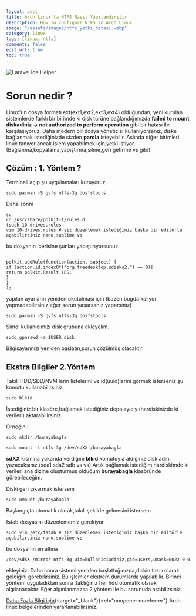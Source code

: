 ```yaml
---
layout: post
title: Arch Linux'ta NTFS Nasıl Yapılandırılır
description: How To configure NTFS in Arch Linux
image: "/assets/images/ntfs_yetki_hatasi.webp"
category: linux
tags: [linux, ntfs]
comments: false
edit_url: true
toc: true
---
```


![Laravel İde Helper](/assets/images/ntfs_yetki_hatasi.webp)

# Sorun nedir ?

Linux'un dosya formatı ext(ext1,ext2,ext3,ext4) olduğundan, yeni kurulan sistemlerde farklı bir birimde ki disk türüne bağlandığımızda **failed to mount diskadiniz -> not authorized to perform operation** gibi bir hatası ile karşılaşıyoruz. Daha modern bir dosya yöneticisi kullanıyorsanız, diske bağlanmak istediğinizde sizden **parola** isteyebilir. Aslında diğer birimleri linux tanıyor ancak işlem yapabilmek için,yetki istiyor. (Bağlanma,kopyalama,yapıştırma,silme,geri getirme vs gibi)

<!-- excerpt separator -->

## Çözüm : 1. Yöntem ?

Terminali açıp şu uygulamaları kuruyoruz.

```shell
sudo pacman -S gvfs ntfs-3g dosfstools

```

Daha sonra

```shell
su
cd /usr/share/polkit-1/rules.d
touch 10-drives.rules
vim 10-drives.rules # siz düzenlemek istediğiniz başka bir editörle açabilirsiniz nano,sublime vs
```

bu dosyanın içerisine şunları yapıştırıyorsunuz.

```shell

polkit.addRule(function(action, subject) {
if (action.id.indexOf("org.freedesktop.udisks2.") == 0){
return polkit.Result.YES;
}
}
);

```

yapılan ayarların yeniden okutulması için (bazen bugda kalıyor yapmadabilirsiniz,eğer sorun yaşarsanız yaparsınız)

```shell
sudo pacman -S gvfs ntfs-3g dosfstools
```

Şimdi kullanıcımızı disk grubuna ekleyelim.

```shell
sudo gpasswd -a $USER disk

```

Bilgisayarınızı yeniden başlatın,sorun çözülmüş olacaktır.

## Ekstra Bilgiler 2.Yöntem

Takılı HDD/SDD/NVM lerin listelerini ve id(uuid)lerini görmek isterseniz şu komutu kullanabilirsiniz

```shell
sudo blkid
```

İstediğiniz bir klasöre,bağlamak istediğiniz depolayıcıyı(hardiskinizde ki verileri) aktarabilirsiniz.

Örneğin :

```shell
sudo mkdir /burayabagla

```

```shell
sudo mount -t ntfs-3g /dev/sdXX /burayabagla
```

**sdXX** kısmına yukarıda verdiğim **blkid** komutuyla aldığınız disk adını yazacaksınız.(sda1 sda2 sdb vs vs) Artık bağlamak istediğim hardiskimde ki verileri ana dizine oluşturmuş olduğum **burayabagla** klasöründe görebileceğim.

Diski geri çıkarmak istersem

```shell
sudo umount /burayabagla

```

Başlangıçta otomatik olarak,takılı şekilde gelmesini istersem

fstab dosyasını düzenlememiz gerekiyor

```shell
sudo vim /etc/fstab # siz düzenlemek istediğiniz başka bir editörle açabilirsiniz nano,sublime vs
```

bu dosyanın en altına

```shell
/dev/sdXX /mirror ntfs-3g uid=kullaniciadiniz,gid=users,umask=0022 0 0

```

ekleyiniz. Daha sonra sistemi yeniden başlattıığınızda,diskin takılı olarak geldiğini görebilirsiniz. Bu işlemler ekstrem durumlarda yapılabilir. Birinci yöntemi uyguladıktan sonra ,taktığınız her hdd otomatik olarak algılanacaktır. Eğer algınlanmazsa 2 yöntem ile bu sorunuda aşabilirsiniz.

[Daha Fazla Bilgi için](https://wiki.archlinux.org/index.php/NTFS-3G){:target="\_blank"}{:rel="noopener noreferrer"} Arch linux belgelerinden yararlanabilirsiniz.

